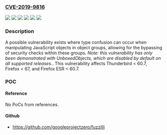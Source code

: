 ### [CVE-2019-9816](https://cve.mitre.org/cgi-bin/cvename.cgi?name=CVE-2019-9816)
![](https://img.shields.io/static/v1?label=Product&message=Firefox%20ESR&color=blue)
![](https://img.shields.io/static/v1?label=Product&message=Firefox&color=blue)
![](https://img.shields.io/static/v1?label=Product&message=Thunderbird&color=blue)
![](https://img.shields.io/static/v1?label=Version&message=%3C%2060.7%20&color=brighgreen)
![](https://img.shields.io/static/v1?label=Version&message=%3C%2067%20&color=brighgreen)
![](https://img.shields.io/static/v1?label=Vulnerability&message=Type%20confusion%20with%20object%20groups%20and%20UnboxedObjects&color=brighgreen)

### Description

A possible vulnerability exists where type confusion can occur when manipulating JavaScript objects in object groups, allowing for the bypassing of security checks within these groups. *Note: this vulnerability has only been demonstrated with UnboxedObjects, which are disabled by default on all supported releases.*. This vulnerability affects Thunderbird < 60.7, Firefox < 67, and Firefox ESR < 60.7.

### POC

#### Reference
No PoCs from references.

#### Github
- https://github.com/googleprojectzero/fuzzilli

